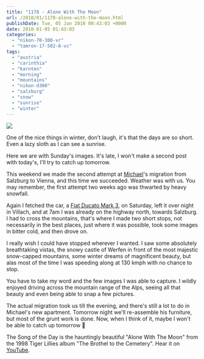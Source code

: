 ```yaml
---
title: "1178 - Alone With The Moon"
url: /2010/01/1178-alone-with-the-moon.html
publishDate: Tue, 05 Jan 2010 00:43:03 +0000
date: 2010-01-05 01:43:03
categories: 
  - "nikon-70-300-vr"
  - "tamron-17-502-8-vc"
tags: 
  - "austria"
  - "carinthia"
  - "karnten"
  - "morning"
  - "mountains"
  - "nikon-d300"
  - "salzburg"
  - "snow"
  - "sunrise"
  - "winter"
---
```

<a target="_blank" href="https://d25zfm9zpd7gm5.cloudfront.net/1200x1200/2010/20100103_081122_ps.jpg"><img src="https://d25zfm9zpd7gm5.cloudfront.net/0600x0600/2010/20100103_081122_ps.jpg" /></a>

One of the nice things in winter, don't laugh, it's that the days are so short. Even a lazy sloth as I can see a sunrise.

<a target="_blank" href="https://d25zfm9zpd7gm5.cloudfront.net/1200x1200/2010/20100103_081412_ps.jpg"><img style="margin: 0pt 0px 0pt 10px; float: right;" src="https://d25zfm9zpd7gm5.cloudfront.net/0150x0150/2010/20100103_081412_ps.jpg" alt="" border="0" /></a> Here we are with Sunday's images. It's late, I won't make a second post with today's, I'll try to catch up tomorrow.

This weekend we made the second attempt at <a target="_blank" href="/2007/12/425-michael-and-happy-fish.html">Michael</a>'s migration from Salzburg to Vienna, and this time we succeeded. Weather was with us. You may remember, the first attempt two weeks ago was thwarted by heavy snowfall.

<a target="_blank" href="https://d25zfm9zpd7gm5.cloudfront.net/1200x1200/2010/20100103_084344_ps.jpg"><img style="margin: 0pt 10px 0pt 0px; float: left;" src="https://d25zfm9zpd7gm5.cloudfront.net/0150x0150/2010/20100103_084344_ps.jpg" alt="" border="0" /></a> Again I fetched the car, a <a target="_blank" href="http://en.wikipedia.org/wiki/Fiat_Ducato">Fiat Ducato Mark 3</a>, on Saturday, left it over night in Villach, and at 7am I was already on the highway north, towards Salzburg. I had to cross the mountains, that's where I made two short stops, not necessarily in the best places, just where it was possible, took some images in bitter cold, and then drove on.

I really wish I could have stopped wherever I wanted. I saw some absolutely breathtaking vistas, the snowy castle of Werfen in front of the most majestic snow-capped mountains, some winter dreams of magnificent beauty, but alas most of the time I was speeding along at 130 kmph with no chance to stop.

 You have to take my word and the few images I was able to capture. I wildly enjoyed driving across the mountain range of the Alps, seeing all that beauty and even being able to snap a few pictures.

The actual migration took us till the evening, and there's still a lot to do in Michael's new apartment. Tomorrow night we'll re-assemble his furniture, but most of the grunt work is done. Now, when I think of it, maybe I won't be able to catch up tomorrow 🙂

The Song of the Day is the hauntingly beautiful "Alone With The Moon" from the 1998 Tiger Lillies album "The Brothel to the Cemetery". Hear it on <a target="_blank" href="http://www.youtube.com/watch?v=UDuvhGQCqWw">YouTube</a>.


